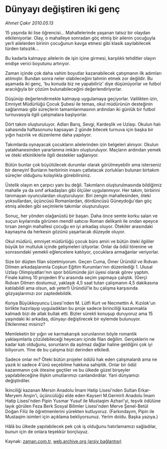 # Dünyayı değiştiren iki genç

*Ahmet Çakır 2010.05.13*

<tr><td class="metin" colspan="2" style="padding-top: 20px; padding-left: 5px; ">15 yaşında iki lise öğrencisi... Mahallelerinde yaşanan tatsız bir olaydan etkileniyorlar. Olay, o mahalleye sonradan göç etmiş bir ailenin çocuğuyla yerli ailelerden birinin çocuğunun kavga etmesi gibi klasik sayılabilecek türden tatsızlık...</td></tr><tr><td class="metin" colspan="2" style="padding-top: 20px; padding-left: 5px; "><p>Bu kadarla kalmayıp ailelerin de işin içine girmesi, karşılıklı tehditler olayın endişe verici boyutunu artırıyor.
<p>Zaman içinde çok daha vahim boyutlar kazanabilecek çatışmanın ilk adımları atılmıştır. Bundan sonra neler olabileceğini tahmin etmek zor değildir. Bu aşamada iki genç, 'bu konuda biz ne yapabiliriz' diye düşünüyorlar ve futbol aracılığıyla bir çözüm bulunabileceğini değerlendiriyorlar.
<p>Düşünüp değerlendirmekle kalmayıp uygulamaya geçiyorlar. Valilikten izin, Emniyet Müdürlüğü Çocuk Şubesi ile temas, okul müdürünün desteğinin sağlanması gibi süreçlerin tamamlanmasının ardından iki günlük bir futbol turnuvasıyla ilgili çalışmalara başlıyorlar.
<p>Dört takım oluşturuluyor. Adları Barış, Sevgi, Kardeşlik ve Uzlaşı. Okulun halı sahasında haftasonunu kapsayan 2 günde bitecek turnuva için başka bir yığın hazırlık ve düzenleme daha yapılıyor.
<p>Takımlarda oynayacak çocukların ailelerinden izin belgeleri alınıyor. Okulun yatakhanesinden yararlanma imkânı oluşturuluyor. Maçların ardından yemek ve öteki etkinliklerle ilgili destekler sağlanıyor.
<p>Bütün bunlar çok büyütülecek durumlar olarak görülmeyebilir ama isterseniz bir deneyin! Bunların herbirinin insanı çatlatacak zorlukları bulunan birtakım süreçler olduğunu kolaylıkla görebilirsiniz.
<p>Üstelik olayın en çarpıcı yanı bu değil. Takımların oluşturulmasında bildiğimiz mahalle ya da sınıf arkadaşları gibi ölçüler uygulanmıyor. Her takım, birbirini tanımayan oyunculardan oluşturuluyor. Biri zengin mahallesinden, öteki yoksullardan, üçüncüsü Romanlardan, dördüncüsü Güneydoğu'dan göç etmiş aileden gibi seçimlerle takımlar oluşturuluyor.
<p>Sonuç, her yönden olağanüstü bir başarı. Daha önce semte korku salan ve suçun kıyılarında görünen mendil satıcısı Roman delikanlı ile ondan epeyce tırsan zengin mahallesi çocuğu en iyi arkadaş oluyor. Ötekiler arasındaki kaynaşma da herkesin gözünü yaşartacak düzeyde oluyor.
<p>Okul müdürü, emniyet müdürlüğü çocuk büro amiri ve bütün öteki ilgililer büyük bir mutluluk içinde gelişmeleri izliyorlar. Onlar da ödül törenine ve sonrasındaki yemekli eğlencelere katılıyor, çocuklara armağanlar veriyorlar.
<p>Size bir düşten filan sözetmiyorum. Geçen Cuma, Ömer Üründül ve Rıdvan Dilmen arkadaşlarımla Coşkun Eğitim Kurumları'nın düzenlediği 1. Ulusal Uzlaşı Olimpiyatları'nın spor bölümünde jüri üyesi olarak görev yaptım. Finale kalmış 10 projeden 9'u arasında seçim yapmaya çalıştık. (Gerçi Rıdvan Dilmen dostumuz, yaklaşık 4,5 saat tutan çalışmanın 4,5 dakikasına katılabildi ama olsun, adı yeter!) Üründül'le bu çalışma karşısında gözyaşlarımızı zor zaptedebildik.
<p>Konya Büyükkoyuncu Lisesi'nden M. Lütfi Kurt ve Necmettin A. Kızılok'un birlikte hazırlayıp uyguladıkları bu proje sadece birinciliği kazanmakla kalmadı bizi de allak bullak etti. Bizler sürekli konuşup duruyoruz ama 15 yaşındaki iki arkadaş, dünyayı değiştirecek bir eylemde bulunuyor. Etkilenmez misiniz?
<p>Memleketin bir yığın ve karmakarışık sorunlarının böyle romantik yaklaşımlarla çözülebileceği heyecanı içinde filan değilim. Gerçeklerin ne kadar katı olduğunu, sorunların da aşılmaz dağlar haline geldiğini çok iyi biliyorum. Yine de bu çalışma bizi derinden etkiledi.
<p>Sadece onlar mı? Öteki bütün projeler ödülü hak eden çalışmalardı ama ne yazık ki sadece 4'ünü seçebilme hakkına sahiptik. Onlar bir ödül kazanmanın çok ötesine geçtiler ve bu ülkede güzel birşeyler yapılabileceğine ilişkin umutlarımızı canlandırdılar. Yani dünyamızı değiştirdiler.
<p>İkinciliği kazanan Mersin Anadolu İmam Hatip Lisesi'nden Sultan Erkar-Meryem Anşin'i, üçüncülüğü elde eden Kayseri M.Germirli Anadolu İmam Hatip Lisesi'nden Pipin Yusmar Yusuf ile Mustaqim Azhari'yi, teşvik ödülüne layık görülen Feza Berk Sosyal Bilimler Lisesi'nden Merve Şenel-Betül Doğan Filiz ile öğretmenlerini yürekten kutluyoruz. (Farkındayım, Pipin ile Mustaqim isimleri için açıklama bekliyorsunuz. Yerim doldu. Başka yazıya.)
<p>Hâlâ bu ülkede yapılabilecek pek çok iş olduğunu hatırlamamızı sağladılar, bunun için de onlara teşekkür borçluyuz.<br/></p></p></p></p></p></p></p></p></p></p></p></p></p></p></p></td></tr>

Kaynak: [zaman.com.tr](http://zaman.com.tr/yazar.do?yazino=983359), [web.archive.org (arşiv bağlantısı)](http://web.archive.org/web/20100516135221/http://www.zaman.com.tr:80/yazar.do?yazino=983359)
